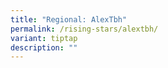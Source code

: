 ```yaml
---
title: "Regional: AlexTbh"
permalink: /rising-stars/alextbh/
variant: tiptap
description: ""
---
```

<p></p>